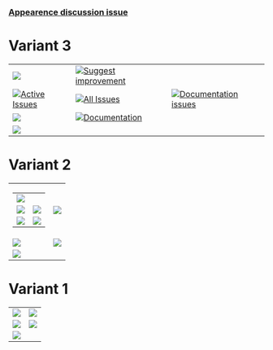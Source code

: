 ### [Appearence discussion issue](http://code.google.com/p/conemu-maximus5/issues/detail?id=625) ###

# Variant 3 #

<table border='0'>
<tr>
<td><a href='http://code.google.com/p/conemu-maximus5/issues/list?can=2&q=&sort=-id'><img src='http://i.imgur.com/Ogoj1.png'></img></a></td>
<td><a href='http://code.google.com/p/conemu-maximus5/issues/entry?template=Concept'><img src='http://i.imgur.com/ETKhc.png' alt='Suggest improvement'></img></a></td>
</tr>

<tr>
<td><a href='http://code.google.com/p/conemu-maximus5/issues/list?can=2&q=&sort=-id'><img src='http://i.imgur.com/SPfoX.png' alt='Active Issues'></img></a></td>
<td><a href='http://code.google.com/p/conemu-maximus5/issues/list?can=1&q=&sort=-id'><img src='http://i.imgur.com/B000L.png' alt='All Issues'></img></a></td>
<td><a href='http://code.google.com/p/conemu-maximus5/issues/list?can=1&q=Type%3DDocumentation+&sort=-modified'><img src='http://i.imgur.com/DkINw.png' alt='Documentation issues'></img></a></td>
</tr>

<tr>
<td><a href='http://code.google.com/p/conemu-maximus5/wiki/ConEmuFAQ'><img src='http://i.imgur.com/9pjJ3.png'></img></a></td>
<td><a href='http://code.google.com/p/conemu-maximus5/wiki/TableOfContents?tm=6'><img src='http://i.imgur.com/HfdM4.png' alt='Documentation'></img></a></td>
</tr>

<tr>
<td><a href='http://code.google.com/p/conemu-maximus5/issues/entry'><img src='http://i.imgur.com/JsvqA.png'></img></a></td>
</tr>
</table>


# Variant 2 #

<table>
<tr>
<td>
<table cellpadding='0' cellspacing='0' border='0'>
<tr>
<td><a href='http://code.google.com/p/conemu-maximus5/issues/list?can=2&q=&sort=-id'><img src='http://i.imgur.com/QEFsB.png'></img></a></td>
</tr>

<tr>
<td><a href='http://code.google.com/p/conemu-maximus5/wiki/ConEmuFAQ'><img src='http://i.imgur.com/XSfUK.png'></img></a></td>
<td><a href='http://code.google.com/p/conemu-maximus5/wiki/ConEmuFAQ'><img src='http://i.imgur.com/vZJbc.png'></img></a></td>
</tr>

<tr>
<td><a href='http://code.google.com/p/conemu-maximus5/wiki/ConEmuFAQ'><img src='http://i.imgur.com/fmLyw.png'></img></a></td>
<td><a href='http://code.google.com/p/conemu-maximus5/wiki/ConEmuFAQ'><img src='http://i.imgur.com/NT0a4.png'></img></a></td>
</tr>
</table>

</td>
<td><a href='http://code.google.com/p/conemu-maximus5/issues/entry?template=Concept'><img src='http://i.imgur.com/kYyES.png'></img></a></td>
</tr>

<tr>
<td><a href='http://code.google.com/p/conemu-maximus5/wiki/ConEmuFAQ'><img src='http://i.imgur.com/UY6Da.png'></img></a></td>
<td><a href='http://code.google.com/p/conemu-maximus5/wiki/TableOfContents?tm=6'><img src='http://i.imgur.com/rsbo6.png'></img></a></td>
</tr>

<tr>
<td><a href='http://code.google.com/p/conemu-maximus5/issues/entry'><img src='http://i.imgur.com/n9R4C.png'></img></a></td>
</tr>
</table>


# Variant 1 #
<table>
<tr>
<td><a href='http://code.google.com/p/conemu-maximus5/issues/list?can=2&q=&sort=-id'><img src='http://i.imgur.com/7YGfx.png'></img></a></td>
<td><a href='http://code.google.com/p/conemu-maximus5/issues/entry?template=Concept'><img src='http://i.imgur.com/shXVP.png'></img></a></td>
</tr>

<tr>
<td><a href='http://code.google.com/p/conemu-maximus5/wiki/ConEmuFAQ'><img src='http://i.imgur.com/DCVaN.png'></img></a></td>
<td><a href='http://code.google.com/p/conemu-maximus5/wiki/TableOfContents?tm=6'><img src='http://i.imgur.com/ohITn.png'></img></a></td>
</tr>

<tr>
<td><a href='http://code.google.com/p/conemu-maximus5/issues/entry'><img src='http://i.imgur.com/X3crh.png'></img></a></td>
</tr>
</table>

<a href='Hidden comment: 
colspan="2" rowspan="2"
'></a>